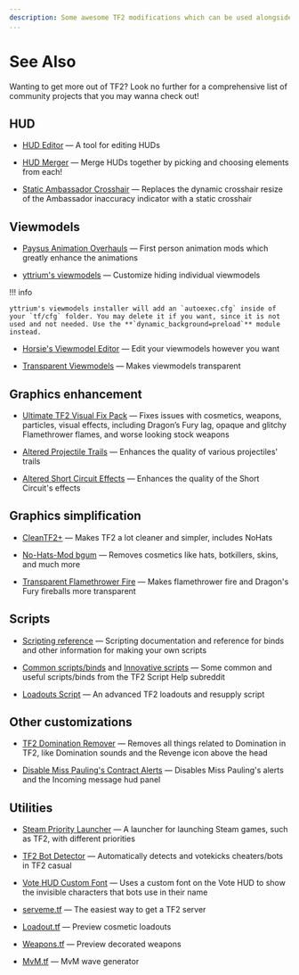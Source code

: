 ```yaml
---
description: Some awesome TF2 modifications which can be used alongside mastercomfig.
...
```


# See Also

Wanting to get more out of TF2? Look no further for a comprehensive list of community projects that you may wanna check out!

## HUD

* [HUD Editor](https://www.criticalflaw.ca/TF2HUD.Editor/)
  — A tool for editing HUDs

* [HUD Merger](https://github.com/cooolbros/hud-merger)
  — Merge HUDs together by picking and choosing elements from each!

* [Static Ambassador Crosshair](https://github.com/juniorsgithub/tf2-static-ambassador-crosshair)
  — Replaces the dynamic crosshair resize of the Ambassador inaccuracy indicator with a static crosshair

## Viewmodels

* [Paysus Animation Overhauls](https://steamcommunity.com/groups/PaysusSkins)
  — First person animation mods which greatly enhance the animations

* [yttrium's viewmodels](https://github.com/Yttrium-tYcLief/CompVMInstaller/releases/latest)
  — Customize hiding individual viewmodels

!!! info

    yttrium's viewmodels installer will add an `autoexec.cfg` inside of your `tf/cfg` folder. You may delete it if you want, since it is not used and not needed. Use the **`dynamic_background=preload`** module instead.

* [Horsie's Viewmodel Editor](https://github.com/a-horsey/horsies-viewmodel-editor)
  — Edit your viewmodels however you want

* [Transparent Viewmodels](https://www.teamfortress.tv/21928/transparent-viewmodels-in-any-hud)
  — Makes viewmodels transparent

## Graphics enhancement

* [Ultimate TF2 Visual Fix Pack](https://github.com/agrastiOs/Ultimate-TF2-Visual-Fix-Pack/releases/latest)
  — Fixes issues with cosmetics, weapons, particles, visual effects, including Dragon’s Fury lag, opaque and glitchy Flamethrower flames, and worse looking stock weapons

* [Altered Projectile Trails](https://gamebanana.com/mods/12420)
  — Enhances the quality of various projectiles' trails

* [ Altered Short Circuit Effects](https://gamebanana.com/mods/11900)
  — Enhances the quality of the Short Circuit's effects

## Graphics simplification

* [CleanTF2+](https://github.com/JarateKing/CleanTF2plus)
  — Makes TF2 a lot cleaner and simpler, includes NoHats

* [No-Hats-Mod bgum](https://github.com/Fedora31/no-hats-bgum)
  — Removes cosmetics like hats, botkillers, skins, and much more

* [Transparent Flamethrower Fire](https://gamebanana.com/mods/348622)
  — Makes flamethrower fire and Dragon's Fury fireballs more transparent

## Scripts

* [Scripting reference](https://wiki.teamfortress.com/wiki/Scripting)
  — Scripting documentation and reference for binds and other information for making your own scripts

* [Common scripts/binds](https://www.reddit.com/r/tf2scripthelp/wiki/commonscripts) and [Innovative scripts](https://www.reddit.com/r/tf2scripthelp/wiki/innovativescripts/)
  — Some common and useful scripts/binds from the TF2 Script Help subreddit

* [Loadouts Script](https://github.com/juniorsgithub/tf2-loadouts-script)
  — An advanced TF2 loadouts and resupply script

## Other customizations

* [TF2 Domination Remover](https://gamebanana.com/mods/36617)
  — Removes all things related to Domination in TF2, like Domination sounds and the Revenge icon above the head

* [Disable Miss Pauling's Contract Alerts](https://gamebanana.com/mods/325900)
  — Disables Miss Pauling's alerts and the Incoming message hud panel

## Utilities

* [Steam Priority Launcher](https://github.com/Leo40Git/SteamPriorityLauncher)
  — A launcher for launching Steam games, such as TF2, with different priorities

* [TF2 Bot Detector](https://github.com/PazerOP/tf2_bot_detector)
  — Automatically detects and votekicks cheaters/bots in TF2 casual

* [Vote HUD Custom Font](https://github.com/andy013/votehud_custom_font)
  — Uses a custom font on the Vote HUD to show the invisible characters that bots use in their name

* [serveme.tf](https://serveme.tf/)
  — The easiest way to get a TF2 server

* [Loadout.tf](https://loadout.tf/)
  — Preview cosmetic loadouts

* [Weapons.tf](https://weapons.tf/)
  — Preview decorated weapons

* [MvM.tf](https://mvm.tf/)
  — MvM wave generator
